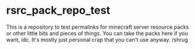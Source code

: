 # rsrc_pack_repo_test

This is a repository to test permalinks for minecraft server resource packs or other little bits and pieces of things. You can take the packs here if you want, idc. It's mostly just personal crap that you can't use anyway. /shrug

